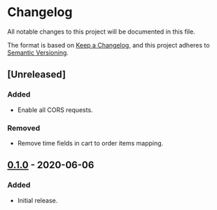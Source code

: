 # Changelog
All notable changes to this project will be documented in this file.

The format is based on [Keep a Changelog](https://keepachangelog.com/en/1.0.0/),
and this project adheres to [Semantic Versioning](https://semver.org/spec/v2.0.0.html).

## [Unreleased]
### Added
- Enable all CORS requests.

### Removed
- Remove time fields in cart to order items mapping.

## [0.1.0] - 2020-06-06
### Added
- Initial release.

[0.1.0]: https://github.com/my-jam-store/stripe-payments-server/releases/tag/0.1.0
